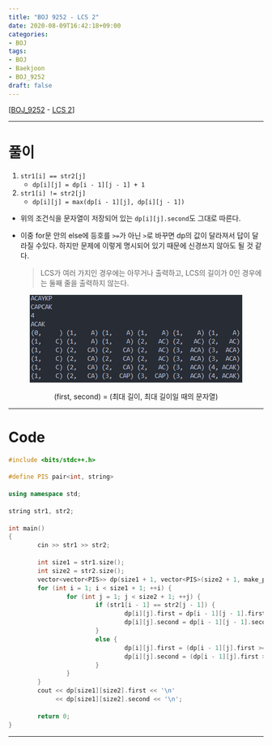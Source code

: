 ```yaml
---
title: "BOJ 9252 - LCS 2"
date: 2020-08-09T16:42:18+09:00
categories:
- BOJ
tags:
- BOJ
- Baekjoon
- BOJ_9252
draft: false
---
```


[[BOJ_9252](https://www.acmicpc.net/problem/9252) - [LCS 2](https://www.acmicpc.net/problem/9252)]

<hr>

# 풀이

1. `str1[i] == str2[j]`
   - `dp[i][j] = dp[i - 1][j - 1] + 1`
2. `str1[i] != str2[j]`
   - `dp[i][j] = max(dp[i - 1][j], dp[i][j - 1])`

- 위의 조건식을 문자열이 저장되어 있는 `dp[i][j].second`도 그대로 따른다.

- 이중 for문 안의 else에 등호를 `>=`가 아닌 `>`로 바꾸면 dp의 값이 달라져서 답이 달라질 수있다. 하지만 문제에 이렇게 명시되어 있기 때문에 신경쓰지 않아도 될 것 같다.
	> LCS가 여러 가지인 경우에는 아무거나 출력하고, LCS의 길이가 0인 경우에는 둘째 줄을 출력하지 않는다.

<center>

![result](/images/2020/08/BOJ_9252_1.png)
<figcaption>(first, second) = (최대 길이, 최대 길이일 때의 문자열)</figcaption>
</center>

<hr>

# Code

```C++
#include <bits/stdc++.h>

#define PIS pair<int, string>

using namespace std;

string str1, str2;

int main()
{
        cin >> str1 >> str2;

        int size1 = str1.size();
        int size2 = str2.size();
        vector<vector<PIS>> dp(size1 + 1, vector<PIS>(size2 + 1, make_pair(0, "")));
        for (int i = 1; i < size1 + 1; ++i) {
                for (int j = 1; j < size2 + 1; ++j) {
                        if (str1[i - 1] == str2[j - 1]) {
                                dp[i][j].first = dp[i - 1][j - 1].first + 1;
                                dp[i][j].second = dp[i - 1][j - 1].second + str2[j - 1];
                        }
                        else {
                                dp[i][j].first = (dp[i - 1][j].first >= dp[i][j - 1].first) ? dp[i - 1][j].first : dp[i][j - 1].first;
                                dp[i][j].second = (dp[i - 1][j].first >= dp[i][j - 1].first) ? dp[i - 1][j].second : dp[i][j - 1].second;
                        }
                }
        }
        cout << dp[size1][size2].first << '\n'
             << dp[size1][size2].second << '\n';
        
        return 0;
}
```

<hr>